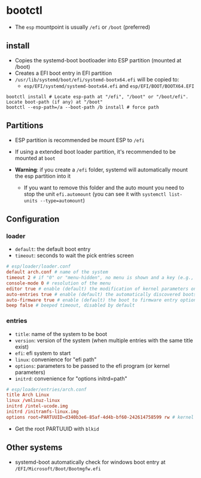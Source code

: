 # bootctl

- The `esp` mountpoint is usually `/efi` or `/boot` (preferred)

## install

- Copies the systemd-boot bootloader into ESP partition (mounted at /boot)
- Creates a EFI boot entry in EFI partition
- `/usr/lib/systemd/boot/efi/systemd-bootx64.efi` will be copied to:
  - `esp/EFI/systemd/systemd-bootx64.efi` and `esp/EFI/BOOT/BOOTX64.EFI`

```shell
bootctl install # Locate esp-path at "/efi", "/boot" or "/boot/efi". Locate boot-path (if any) at "/boot"
bootctl --esp-path=/a --boot-path /b install # force path
```

## Partitions

- ESP partition is recommended be mount ESP to `/efi`
- If using a extended boot loader partition, it's recommended to be mounted at `boot`

- **Warning**: if you create a `/efi` folder, systemd will automatically mount the esp partition into it
  - If you want to remove this folder and the auto mount you need to stop the unit `efi.automount` (you can see it with `systemctl list-units --type=automount`)

## Configuration

### loader

- `default`: the default boot entry
- `timeout`: seconds to wait the pick entries screen

```conf
# esp/loader/loader.conf
default arch.conf # name of the system
timeout 2 # if "0" or "menu-hidden", no menu is shown and a key (e.g., space) needs to be pressed to show the menu. if "menu-force" the menu is always shown without a stopwatch
console-mode 0 # resolution of the menu
editor true # enable (default) the modification of kernel parameters on the fly
auto-entries true # enable (default) the automatically discovered boots (e.g., windows boot)
auto-firmware true # enable (default) the boot to firmware entry option (firmware may still be reached using "f" key)
beep false # beeped timeout, disabled by default
```

### entries

- `title`: name of the system to be boot
- `version`: version of the system (when multiple entries with the same title exist)
- `efi`: efi system to start
- `linux`: convenience for "efi path"
- `options`: parameters to be passed to the efi program (or kernel parameters)
- `initrd`: convenience for "options initrd=path"

```conf
# esp/loader/entries/arch.conf
title Arch Linux
linux /vmlinuz-linux
initrd /intel-ucode.img
initrd /initramfs-linux.img
options root=PARTUUID=d340b3e6-85af-4d4b-bf60-242614758599 rw # kernel parameters are defined here
```

- Get the root PARTUUID with `blkid`

## Other systems

- systemd-boot automatically check for windows boot entry at `/EFI/Microsoft/Boot/Bootmgfw.efi`
